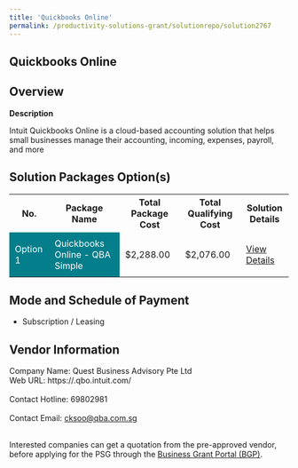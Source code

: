 ```yaml
---
title: 'Quickbooks Online'
permalink: /productivity-solutions-grant/solutionrepo/solution2767
---
```


## Quickbooks Online

## Overview

**Description**

Intuit Quickbooks Online is a cloud-based accounting solution that helps small businesses manage their accounting, incoming, expenses, payroll, and more

## Solution Packages Option(s)

<table>
<tr>
<th><b>No.</b></th>
<th><b>Package Name</b></th>
<th><b>Total Package Cost</b></th>
<th><b>Total Qualifying Cost</b></th>
<th><b>Solution Details</b></th>
</tr>
<tr>
<td style='padding: 10px; background-color: #037E8A; color: #FFFFFF;'>Option 1</td>
<td style='padding: 10px; background-color: #037E8A; color: #FFFFFF;'>Quickbooks Online - QBA Simple</td>
<td style='padding: 10px;'>$2,288.00</td>
<td style='padding: 10px;'>$2,076.00</td>
<td style='padding: 10px;'><a href='/images/psg/Quest_Business_Advisory_20210337_Desensitised_Annex_3.pdf' target='_blank'>View Details</a></td>
</tr>
</table>

## Mode and Schedule of Payment

 - Subscription / Leasing

## Vendor Information

 Company Name: Quest Business Advisory Pte Ltd<br>Web URL: https://.qbo.intuit.com/ <br><br>Contact Hotline: 69802981 <br><br>Contact Email: cksoo@qba.com.sg <br><br>

Interested companies can get a quotation from the pre-approved vendor, before applying for the PSG through the <a href='https://www.businessgrants.gov.sg/' target='_blank' rel='noopener'>Business Grant Portal (BGP)</a>.

<script src="/jquery/resize-tables.js"></script>

